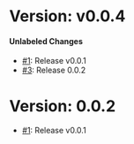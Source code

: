 # Version: v0.0.4


#### Unlabeled Changes

* [#1](https://github.com/johanv26/my-store/pull/1): Release v0.0.1
* [#3](https://github.com/johanv26/my-store/pull/3): Release 0.0.2


# Version: 0.0.2

* [#1](https://github.com/johanv26/my-store/pull/1): Release v0.0.1




